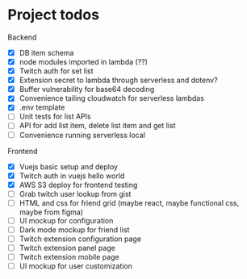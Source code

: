 # Project todos

Backend
- [x] DB item schema
- [x] node modules imported in lambda (??)
- [x] Twitch auth for set list
- [x] Extension secret to lambda through serverless and dotenv?
- [x] Buffer vulnerability for base64 decoding
- [x] Convenience tailing cloudwatch for serverless lambdas
- [x] .env template
- [ ] Unit tests for list APIs
- [ ] API for add list item, delete list item and get list
- [ ] Convenience running serverless local

Frontend
- [x] Vuejs basic setup and deploy
- [x] Twitch auth in vuejs hello world
- [x] AWS S3 deploy for frontend testing
- [ ] Grab twitch user lookup from gist
- [ ] HTML and css for friend grid (maybe react, maybe functional css, maybe from figma)
- [ ] UI mockup for configuration
- [ ] Dark mode mockup for friend list
- [ ] Twitch extension configuration page
- [ ] Twitch extension panel page
- [ ] Twitch extension mobile page
- [ ] UI mockup for user customization